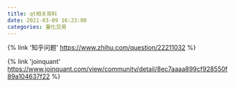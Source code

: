 ```yaml
---
title: qt相关资料
date: 2021-03-09 16:23:00
categories: 量化交易
---
```


{% link '知乎问题' https://www.zhihu.com/question/22211032 %}  

{% link 'joinquant' https://www.joinquant.com/view/community/detail/8ec7aaaa899cf928550f89a104637f22 %}
